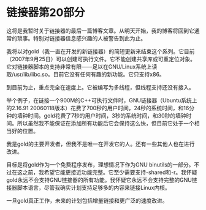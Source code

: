 # 链接器第20部分

这将是我暂时关于链接器的最后一篇博客文章。从明天开始，我的博客将回到它通常的琐事。特别对链接器信息感兴趣的人被警告到此为止。

我将以对gold（我一直在开发的新链接器）的简短更新来结束这个系列。它目前（2007年9月25日）可以创建可执行文件。它不能创建共享库或可重定位对象。它对链接器脚本的支持非常有限——足以在GNU/Linux系统上读取/usr/lib/libc.so。目前它没有任何有趣的新功能。它只支持x86。

到目前为止，重点完全在速度上。它被编写为多线程，但线程支持还没有接入。

举个例子，在链接一个900M的C++可执行文件时，GNU链接器（Ubuntu系统上的2.16.91 20060118版本）花费了700秒的用户时间，24秒的系统时间，和16分钟的墙钟时间。gold花费了7秒的用户时间，3秒的系统时间，和30秒的墙钟时间。所以虽然我不能保证在添加所有功能后它会保持这么快，但目前它处于一个相当好的位置。

我是gold的主要开发者，但我不是唯一在开发它的人。还有一些其他人也在进行改进。

目标是将gold作为一个免费程序发布，理想情况下作为GNU binutils的一部分。不过在这之前，我希望它能更接近功能完整。它至少需要支持-shared和-r。我怀疑gold永远不会支持GNU链接器的所有功能。我怀疑它永远不会支持完整的GNU链接器脚本语言，尽管我确实计划支持足够多的内容来链接Linux内核。

一旦gold真正工作，未来的计划包括增量链接和更广泛的速度改进。
